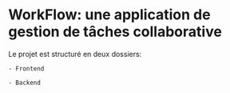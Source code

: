 # WorkFlow: une application de gestion de tâches collaborative

Le projet est structuré en deux dossiers:

    - Frontend
    
    - Backend
